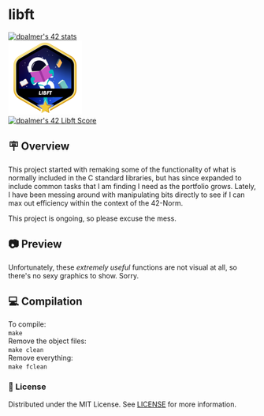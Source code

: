 # libft
[![dpalmer's 42 stats](https://badge42.vercel.app/api/v2/cli5pb141011308mh1fmi5qrq/stats?cursusId=21&coalitionId=271)](https://github.com/JaeSeoKim/badge42)  
![Achievement Unlocked!](./assets/libftm.png)  
[![dpalmer's 42 Libft Score](https://badge42.vercel.app/api/v2/cli5pb141011308mh1fmi5qrq/project/2848837)](https://github.com/JaeSeoKim/badge42)  
## 🪧 Overview
This project started with remaking some of the functionality of what is normally included in the C standard libraries, but has since expanded to include common tasks that I am finding I need as the portfolio grows. Lately, I have been messing around with manipulating bits directly to see if I can max out efficiency within the context of the 42-Norm.

This project is ongoing, so please excuse the mess.

## 📷 Preview
Unfortunately, these _extremely useful_ functions are not visual at all, so there's no sexy graphics to show. Sorry.

## 💻 Compilation
To compile:  
```make```  
Remove the object files:  
```make clean```  
Remove everything:  
```make fclean```  

### 📝 License
Distributed under the MIT License. See [LICENSE](LICENSE) for more information.

